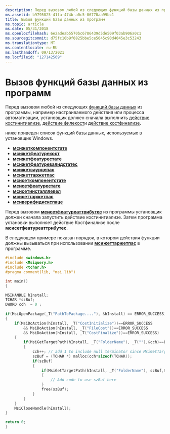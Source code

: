 ```yaml
---
description: Перед вызовом любой из следующих функций базы данных из программы, например настраиваемого действия или процесса автоматизации, установщик должен сначала выполнить действие Костинитиализе, действие Филекост и действие Костфинализе.
ms.assetid: b9795825-41fa-474b-a0c5-06770aa99bc1
title: Вызов функций базы данных из программ
ms.topic: article
ms.date: 05/31/2018
ms.openlocfilehash: 6e2adeab5570bc6786439d5de509f03ab906a0c1
ms.sourcegitcommit: d75fc10b9f0825bbe5ce5045c90d4045e3c53243
ms.translationtype: MT
ms.contentlocale: ru-RU
ms.lasthandoff: 09/13/2021
ms.locfileid: "127142569"
---
```

# <a name="calling-database-functions-from-programs"></a>Вызов функций базы данных из программ

Перед вызовом любой из следующих [функций базы данных](database-functions.md) из программы, например настраиваемого действия или процесса автоматизации, установщик должен сначала выполнить [действие костинитиализе](costinitialize-action.md), [действие филекост](filecost-action.md)и [действие костфинализе](costfinalize-action.md).

ниже приведен список функций базы данных, используемых в установщик Windows.

-   [**мсижеткомпонентстате**](/windows/desktop/api/Msiquery/nf-msiquery-msigetcomponentstatea)
-   [**мсижетфеатурекост**](/windows/desktop/api/Msiquery/nf-msiquery-msigetfeaturecosta)
-   [**мсижетфеатурестате**](/windows/desktop/api/Msiquery/nf-msiquery-msigetfeaturestatea)
-   [**мсижетфеатуревалидстатес**](/windows/desktop/api/Msiquery/nf-msiquery-msigetfeaturevalidstatesa)
-   [**мсижетсаурцепас**](/windows/desktop/api/Msiquery/nf-msiquery-msigetsourcepatha)
-   [**мсижеттаржетпас**](/windows/desktop/api/Msiquery/nf-msiquery-msigettargetpatha)
-   [**мсисеткомпонентстате**](/windows/desktop/api/Msiquery/nf-msiquery-msisetcomponentstatea)
-   [**мсисетфеатурестате**](/windows/desktop/api/Msiquery/nf-msiquery-msisetfeaturestatea)
-   [**мсисетинсталллевел**](/windows/desktop/api/Msiquery/nf-msiquery-msisetinstalllevel)
-   [**мсисеттаржетпас**](/windows/desktop/api/Msiquery/nf-msiquery-msisettargetpatha)
-   [**мсиверифидискспаце**](/windows/desktop/api/Msiquery/nf-msiquery-msiverifydiskspace)

Перед вызовом [**мсисетфеатуреаттрибутес**](/windows/desktop/api/Msiquery/nf-msiquery-msisetfeatureattributesa) из программы установщик должен сначала запустить действие костинитиализе. Затем программа установки выполняет действие Костфинализе после **мсисетфеатуреаттрибутес**.

В следующем примере показан порядок, в котором действия функции должны вызываться при использовании [**мсижеттаржетпас**](/windows/desktop/api/Msiquery/nf-msiquery-msigettargetpatha) в программе.


```C++
#include <windows.h>
#include <Msiquery.h>
#include <tchar.h>
#pragma comment(lib, "msi.lib") 

int main()  
{ 

MSIHANDLE hInstall;
TCHAR *szBuf;
DWORD cch  = 0 ;
 
if(MsiOpenPackage(_T("PathToPackage...."), &hInstall) == ERROR_SUCCESS)
{
    if(MsiDoAction(hInstall, _T("CostInitialize"))==ERROR_SUCCESS  
        && MsiDoAction(hInstall, _T("FileCost"))==ERROR_SUCCESS  
        && MsiDoAction(hInstall, _T("CostFinalize"))==ERROR_SUCCESS)   
    { 
        if(MsiGetTargetPath(hInstall, _T("FolderName"), _T(""),&cch)==ERROR_MORE_DATA)
        { 
            cch++; // add 1 to include null terminator since MsiGetTargetPath does not include it on return 
            szBuf = (TCHAR *) malloc(cch*sizeof(TCHAR));
            if(szBuf)
            {
                if(MsiGetTargetPath(hInstall, _T("FolderName"), szBuf,&cch)==ERROR_SUCCESS)
                {
                    // Add code to use szBuf here
                }
                free(szBuf);
            }
        } 
    } 
    MsiCloseHandle(hInstall);
}

return 0;  
}
```



 

 




